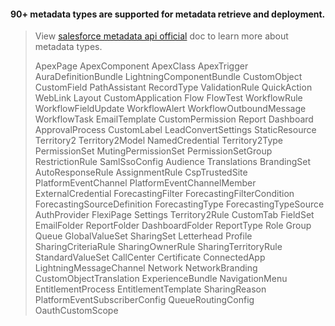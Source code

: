 #### 90+ metadata types are supported for metadata retrieve and deployment.

> View [salesforce metadata api official](https://developer.salesforce.com/docs/atlas.en-us.api_meta.meta/api_meta/meta_types_list.htm) doc to learn more about metadata types.
>
> ApexPage
> ApexComponent
> ApexClass
> ApexTrigger
> AuraDefinitionBundle
> LightningComponentBundle
> CustomObject
> CustomField
> PathAssistant
> RecordType
> ValidationRule
> QuickAction
> WebLink
> Layout
> CustomApplication
> Flow
> FlowTest
> WorkflowRule
> WorkflowFieldUpdate
> WorkflowAlert
> WorkflowOutboundMessage
> WorkflowTask
> EmailTemplate
> CustomPermission
> Report
> Dashboard
> ApprovalProcess
> CustomLabel
> LeadConvertSettings
> StaticResource
> Territory2
> Territory2Model
> NamedCredential
> Territory2Type
> PermissionSet
> MutingPermissionSet
> PermissionSetGroup
> RestrictionRule
> SamlSsoConfig
> Audience
> Translations
> BrandingSet
> AutoResponseRule
> AssignmentRule
> CspTrustedSite
> PlatformEventChannel
> PlatformEventChannelMember
> ExternalCredential
> ForecastingFilter
> ForecastingFilterCondition
> ForecastingSourceDefinition
> ForecastingType
> ForecastingTypeSource
> AuthProvider
> FlexiPage
> Settings
> Territory2Rule
> CustomTab
> FieldSet
> EmailFolder
> ReportFolder
> DashboardFolder
> ReportType
> Role
> Group
> Queue
> GlobalValueSet
> SharingSet
> Letterhead
> Profile
> SharingCriteriaRule
> SharingOwnerRule
> SharingTerritoryRule
> StandardValueSet
> CallCenter
> Certificate
> ConnectedApp
> LightningMessageChannel
> Network
> NetworkBranding
> CustomObjectTranslation
> ExperienceBundle
> NavigationMenu
> EntitlementProcess
> EntitlementTemplate
> SharingReason
> PlatformEventSubscriberConfig
> QueueRoutingConfig
> OauthCustomScope
